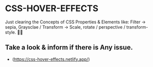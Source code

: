 # CSS-HOVER-EFFECTS

Just clearing the Concepts of CSS Properties & Elements like: Filter -> sepia, Graysclae / Transform -> Scale, rotate / perspective / transform-style. ✌🏼

## Take a look & inform if there is Any issue.
- (https://css-hover-effects.netlify.app/)